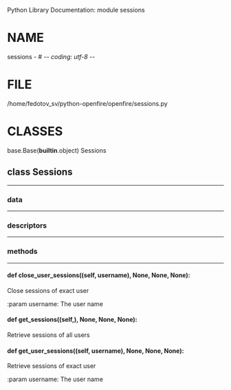 Python Library Documentation: module sessions

# __NAME__

sessions - # -*- coding: utf-8 -*-

# __FILE__

/home/fedotov_sv/python-openfire/openfire/sessions.py

# __CLASSES__

base.Base(__builtin__.object)
    Sessions

## class __Sessions__
****************************************

### data
****************************************
### descriptors
****************************************
### methods
****************************************
#### def __close_user_sessions__((self, username), None, None, None):

Close sessions of exact user

:param username: The user name

#### def __get_sessions__((self,), None, None, None):

Retrieve sessions of all users

#### def __get_user_sessions__((self, username), None, None, None):

Retrieve sessions of exact user

:param username: The user name

